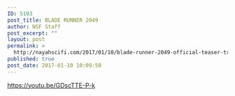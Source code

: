 ```yaml
---
ID: 5103
post_title: BLADE RUNNER 2049
author: NSF Staff
post_excerpt: ""
layout: post
permalink: >
  http://nayahscifi.com/2017/01/10/blade-runner-2049-official-teaser-trailer-2017-ryan-gosling-harrison-ford-sci-fi-movie-hd/
published: true
post_date: 2017-01-10 10:09:50
---
```

https://youtu.be/GDscTTE-P-k